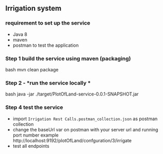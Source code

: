 ## Irrigation system

### requirement to set up the service

- Java 8
- maven
- postman to test the application

### Step 1  build the service using maven (packaging)
bash
    mvn clean package

### Step 2 - *run the service locally *
bash
    java -jar ./target/PlotOfLand-service-0.0.1-SNAPSHOT.jar



### Step 4  test the service
- import `Irrigation Rest Calls.postman_collection.json` as postman collection
- change the baseUrl var on postman with your server url and running port number example
http://localhost:9192/plotOfLand/confguration/3/irrigate
- test all endpoints

